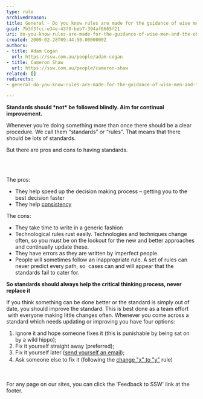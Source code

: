 ```yaml
---
type: rule
archivedreason: 
title: General - Do you know rules are made for the guidance of wise men and the obedience of fools?
guid: 7b3f3fcc-e34e-43f8-beb7-394af6665f21
uri: do-you-know-rules-are-made-for-the-guidance-of-wise-men-and-the-obedience-of-fools
created: 2009-02-28T09:44:50.0000000Z
authors:
- title: Adam Cogan
  url: https://ssw.com.au/people/adam-cogan
- title: Cameron Shaw
  url: https://ssw.com.au/people/cameron-shaw
related: []
redirects:
- general-do-you-know-rules-are-made-for-the-guidance-of-wise-men-and-the-obedience-of-fools

---
```




  <p><strong>​​Standards should *not*&#160;be followed blindly. Aim for continual improvement.</strong></p>
<p class="ssw15-rteElement-P">Whenever you're doing something more than once there should be a clear procedure. We call them “standards” or “rules”. That means that there should be lots of standards.​<br></p><p class="ssw15-rteElement-P">But there are pros and cons to having standards.<br></p>



<br><excerpt class='endintro'></excerpt><br>
<p class="ssw15-rteElement-P">The pros&#58;</p><ul><li>They help speed up the decision making process – getting you to the best decision faster</li><li>They help&#160;<a href="/Pages/DoYouUnderstandTheValueOfConsistency.aspx">consistency</a></li></ul><p class="ssw15-rteElement-P">The cons&#58;</p><ul><li>They take time to write in a generic fashion</li><li>Technological rules&#160;rust easily. Technologies and techniques change often, so you must be on the lookout for the new and better approaches and continually update these.​<br></li><li>They have errors as they are written by imperfect people.</li><li>People will sometimes follow an inappropriate rule. A set of rules can never predict every path, so&#160; cases can and will appear that the standards fail to cater for.</li></ul><p class="ssw15-rteElement-P"> 
   <strong>So standards should always help the critical thinking process, never replace it</strong></p><p>If you think something can be done better or the standard is simply out of date, you should&#160;improve the standard.&#160;This is best done as a team effort​&#160;with everyone making little changes often. Whenever you come across a standard which needs updating or improving you have four options&#58;</p><ol class="ol1"><li class="li1">Ignore it and hope someone fixes it (this is punishable by being sat on by a wild hippo);</li><li class="li1">Fix it yourself straight away (preferred);</li><li class="li2"> 
      <span class="s1">Fix it yourself later (</span><span class="s2"><a href="/_layouts/15/FIXUPREDIRECT.ASPX?WebId=3dfc0e07-e23a-4cbb-aac2-e778b71166a2&amp;TermSetId=07da3ddf-0924-4cd2-a6d4-a4809ae20160&amp;TermId=5c16d531-007d-49ef-8acc-b26596e13e84">send yourself an email</a></span><span class="s1">);</span></li><li class="li2"> 
      <span style="line-height&#58;1.6;">Ask someone else to fix it (following the </span> <span class="s4" style="line-height&#58;1.6;"> <a href="/_layouts/15/FIXUPREDIRECT.ASPX?WebId=3dfc0e07-e23a-4cbb-aac2-e778b71166a2&amp;TermSetId=07da3ddf-0924-4cd2-a6d4-a4809ae20160&amp;TermId=172019d0-82fc-4d7b-9d91-ded321714309">change &quot;x&quot; to &quot;y&quot;</a></span><span style="line-height&#58;1.6;"> rule)</span><span style="line-height&#58;1.6;">&#160;</span><span style="line-height&#58;1.6;"> </span></li></ol> ​ 
<p>For any page on our sites, you can click the 'Feedback to SSW' link at the footer.</p>


